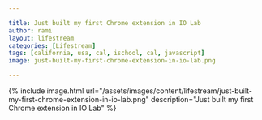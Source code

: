 ```yaml
---

title: Just built my first Chrome extension in IO Lab
author: rami
layout: lifestream 
categories: [Lifestream]
tags: [california, usa, cal, ischool, cal, javascript]
image: just-built-my-first-chrome-extension-in-io-lab.png

---
```


{% include image.html url="/assets/images/content/lifestream/just-built-my-first-chrome-extension-in-io-lab.png" description="Just built my first Chrome extension in IO Lab" %}
